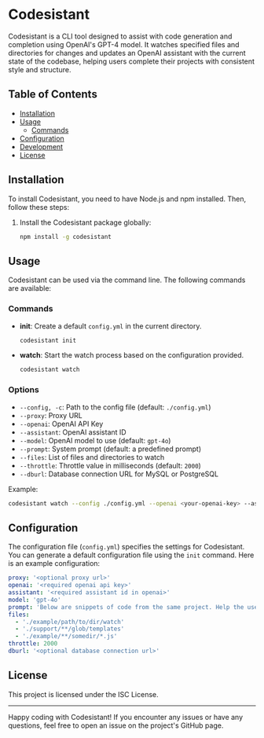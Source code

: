 # Codesistant

Codesistant is a CLI tool designed to assist with code generation and completion using OpenAI's GPT-4 model. It watches specified files and directories for changes and updates an OpenAI assistant with the current state of the codebase, helping users complete their projects with consistent style and structure.

## Table of Contents

- [Installation](#installation)
- [Usage](#usage)
    - [Commands](#commands)
- [Configuration](#configuration)
- [Development](#development)
- [License](#license)

## Installation

To install Codesistant, you need to have Node.js and npm installed. Then, follow these steps:

1. Install the Codesistant package globally:
   ```sh
   npm install -g codesistant
   ```

## Usage

Codesistant can be used via the command line. The following commands are available:

### Commands

- **init**: Create a default `config.yml` in the current directory.
  ```sh
  codesistant init
  ```

- **watch**: Start the watch process based on the configuration provided.
  ```sh
  codesistant watch
  ```

### Options

- `--config, -c`: Path to the config file (default: `./config.yml`)
- `--proxy`: Proxy URL
- `--openai`: OpenAI API Key
- `--assistant`: OpenAI assistant ID
- `--model`: OpenAI model to use (default: `gpt-4o`)
- `--prompt`: System prompt (default: a predefined prompt)
- `--files`: List of files and directories to watch
- `--throttle`: Throttle value in milliseconds (default: `2000`)
- `--dburl`: Database connection URL for MySQL or PostgreSQL

Example:
```sh
codesistant watch --config ./config.yml --openai <your-openai-key> --assistant <your-assistant-id>
```

## Configuration

The configuration file (`config.yml`) specifies the settings for Codesistant. You can generate a default configuration file using the `init` command. Here is an example configuration:

```yaml
proxy: '<optional proxy url>'
openai: '<required openai api key>'
assistant: '<required assistant id in openai>'
model: 'gpt-4o'
prompt: 'Below are snippets of code from the same project. Help the user complete the parts of the project they request based on the existing code. Adhere to the same style, structure, and approaches.'
files:
  - './example/path/to/dir/watch'
  - './support/**/glob/templates'
  - './example/**/somedir/*.js'
throttle: 2000
dburl: '<optional database connection url>'
```

## License

This project is licensed under the ISC License.

---

Happy coding with Codesistant! If you encounter any issues or have any questions, feel free to open an issue on the project's GitHub page.
